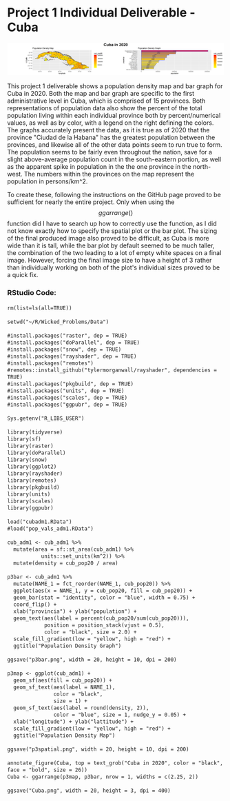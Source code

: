 # Project 1 Individual Deliverable - Cuba

![Population Density Map and Graph for Cuba in 2020. Click on the image to zoom or right-click to save. Numbers on map \(left\) represent population by persons/km^2.    ](../.gitbook/assets/cuba.png)

This project 1 deliverable shows a population density map and bar graph for Cuba in 2020. Both the map and bar graph are specific to the first administrative level in Cuba, which is comprised of 15 provinces. Both representations of population data also show the percent of the total population living within each individual province both by percent/numerical values, as well as by color, with a legend on the right defining the colors. The graphs accurately present the data, as it is true as of 2020 that the province "Ciudad de la Habana" has the greatest population between the provinces, and likewise all of the other data points seem to run true to form.  The population seems to be fairly even throughout the nation, save for a slight above-average population count in the south-eastern portion, as well as the apparent spike in population in the the one province in the north-west. The numbers within the provinces on the map represent the population in persons/km^2. 

To create these, following the instructions on the GitHub page proved to be sufficient for nearly the entire project. Only when using the $$ggarrange()$$ function did I have to search up how to correctly use the function, as I did not know exactly how to specify the spatial plot or the bar plot. The sizing of the final produced image also proved to be difficult, as Cuba is more wide than it is tall, while the bar plot by default seemed to be much taller, the combination of the two leading to a lot of empty white spaces on a final image. However, forcing the final image size to have a height of 3 rather than individually working on both of the plot's individual sizes proved to be a quick fix. 

### RStudio Code:

```text
rm(list=ls(all=TRUE))

setwd("~/R/Wicked_Problems/Data")

#install.packages("raster", dep = TRUE)
#install.packages("doParallel", dep = TRUE)
#install.packages("snow", dep = TRUE)
#install.packages("rayshader", dep = TRUE)
#install.packages("remotes")
#remotes::install_github("tylermorganwall/rayshader", dependencies = TRUE)
#install.packages("pkgbuild", dep = TRUE)
#install.packages("units", dep = TRUE)
#install.packages("scales", dep = TRUE)
#install.packages("ggpubr", dep = TRUE)

Sys.getenv("R_LIBS_USER")

library(tidyverse)
library(sf)
library(raster)
library(doParallel)
library(snow)
library(ggplot2)
library(rayshader)
library(remotes)
library(pkgbuild)
library(units)
library(scales)
library(ggpubr)

load("cubadm1.RData")
#load("pop_vals_adm1.RData")

cub_adm1 <- cub_adm1 %>%
  mutate(area = sf::st_area(cub_adm1) %>%
           units::set_units(km^2)) %>%
  mutate(density = cub_pop20 / area)

p3bar <- cub_adm1 %>%
  mutate(NAME_1 = fct_reorder(NAME_1, cub_pop20)) %>%
  ggplot(aes(x = NAME_1, y = cub_pop20, fill = cub_pop20)) +
  geom_bar(stat = "identity", color = "blue", width = 0.75) +
  coord_flip() +
  xlab("provincia") + ylab("population") +
  geom_text(aes(label = percent(cub_pop20/sum(cub_pop20))),
            position = position_stack(vjust = 0.5),
            color = "black", size = 2.0) +
  scale_fill_gradient(low = "yellow", high = "red") +
  ggtitle("Population Density Graph")

ggsave("p3bar.png", width = 20, height = 10, dpi = 200)

p3map <- ggplot(cub_adm1) +
  geom_sf(aes(fill = cub_pop20)) +
  geom_sf_text(aes(label = NAME_1),
               color = "black",
               size = 1) +
  geom_sf_text(aes(label = round(density, 2)),
               color = "blue", size = 1, nudge_y = 0.05) +
  xlab("longitude") + ylab("lattitude") +
  scale_fill_gradient(low = "yellow", high = "red") +
  ggtitle("Population Density Map")

ggsave("p3spatial.png", width = 20, height = 10, dpi = 200)

annotate_figure(Cuba, top = text_grob("Cuba in 2020", color = "black", face = "bold", size = 26))
Cuba <- ggarrange(p3map, p3bar, nrow = 1, widths = c(2.25, 2))

ggsave("Cuba.png", width = 20, height = 3, dpi = 400)
```

